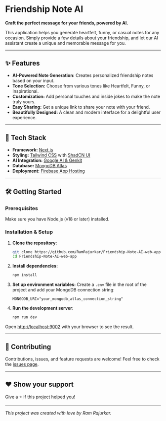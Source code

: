 # Friendship Note AI

**Craft the perfect message for your friends, powered by AI.**

This application helps you generate heartfelt, funny, or casual notes for any occasion. Simply provide a few details about your friendship, and let our AI assistant create a unique and memorable message for you.

---

## ✨ Features

- **AI-Powered Note Generation:** Creates personalized friendship notes based on your input.
- **Tone Selection:** Choose from various tones like Heartfelt, Funny, or Inspirational.
- **Customization:** Add personal touches and inside jokes to make the note truly yours.
- **Easy Sharing:** Get a unique link to share your note with your friend.
- **Beautifully Designed:** A clean and modern interface for a delightful user experience.

---

## 🚀 Tech Stack

- **Framework:** [Next.js](https://nextjs.org/)
- **Styling:** [Tailwind CSS](https://tailwindcss.com/) with [ShadCN UI](https://ui.shadcn.com/)
- **AI Integration:** [Google AI & Genkit](https://firebase.google.com/docs/genkit)
- **Database:** [MongoDB Atlas](https://www.mongodb.com/atlas)
- **Deployment:** [Firebase App Hosting](https://firebase.google.com/docs/app-hosting)

---

## 🛠️ Getting Started

### Prerequisites

Make sure you have Node.js (v18 or later) installed.

### Installation & Setup

1.  **Clone the repository:**
    ```bash
    git clone https://github.com/RamRajurkar/Friendship-Note-AI-web-app.git
    cd Friendship-Note-AI-web-app
    ```

2.  **Install dependencies:**
    ```bash
    npm install
    ```

3.  **Set up environment variables:**
    Create a `.env` file in the root of the project and add your MongoDB connection string:
    ```
    MONGODB_URI="your_mongodb_atlas_connection_string"
    ```

4.  **Run the development server:**
    ```bash
    npm run dev
    ```

Open [http://localhost:9002](http://localhost:9002) with your browser to see the result.

---

## 🤝 Contributing

Contributions, issues, and feature requests are welcome! Feel free to check the [issues page](https://github.com/RamRajurkar/Friendship-Note-AI-web-app/issues).

---

## ❤️ Show your support

Give a ⭐️ if this project helped you!

---
*This project was created with love by Ram Rajurkar.*
